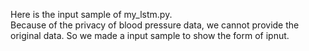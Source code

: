 Here is the input sample of my_lstm.py.  
Because of the privacy of blood pressure data, we cannot provide the original data. So we made a input sample to show the form of ipnut.
